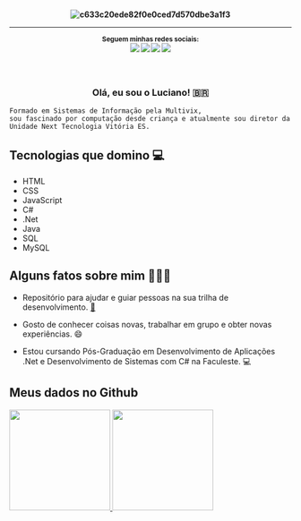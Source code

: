 <h4 align="center">
 
![c633c20ede82f0e0ced7d570dbe3a1f3](https://user-images.githubusercontent.com/70382532/138322189-2db8df52-9dcb-40a0-88a8-c365466bd33d.gif)

<hr>

<sub> <strong>Seguem minhas redes sociais: </strong> <br>
[<img src = "https://img.shields.io/badge/GitHub-100000?style=for-the-badge&logo=github&logoColor=white">](https://github.com/LucianoSF1992)
[<img src = "https://img.shields.io/badge/Facebook-1877F2?style=for-the-badge&logo=facebook&logoColor=white">](https://www.facebook.com/LucianoFerreira1992/)
[<img src="https://img.shields.io/badge/linkedin-%230077B5.svg?&style=for-the-badge&logo=linkedin&logoColor=white" />](https://www.linkedin.com/in/lucianoferreira92/)
[<img src = "https://img.shields.io/badge/instagram-%23E4405F.svg?&style=for-the-badge&logo=instagram&logoColor=white">](https://www.instagram.com/luciano_s_ferreira92/)
</sub>

<h3 align="center">  <br>

Olá, eu sou o Luciano! 🇧🇷
<br>

</h3>

```
Formado em Sistemas de Informação pela Multivix, 
sou fascinado por computação desde criança e atualmente sou diretor da Unidade Next Tecnologia Vitória ES.
```
## Tecnologias que domino 💻

  - HTML
  - CSS
  - JavaScript
  - C#
  - .Net
  - Java
  - SQL
  - MySQL

## Alguns fatos sobre mim 👨🏻‍💻

- Repositório para ajudar e guiar pessoas na sua trilha de desenvolvimento.  [:link:](https://github.com/LucianoSF1992/guiadevbrasil)

- Gosto de conhecer coisas novas, trabalhar em grupo e obter novas experiências. 😄

- Estou cursando Pós-Graduação em Desenvolvimento de Aplicações .Net e Desenvolvimento de Sistemas com C# na Faculeste. 💻

## Meus dados no Github

<div>
<a href="https://github.com/seu-usuário-aqui">
<img loading="lazy" height="180em" src="https://github-readme-stats.vercel.app/api/top-langs/?username=LucianoSF1992&layout=compact&langs_count=7&theme=dracula"/>
<img loading="lazy" height="180em" src="https://github-readme-stats.vercel.app/api?username=LucianoSF1992&show_icons=true&theme=dracula&include_all_commits=true&count_private=true"/>
</div>
